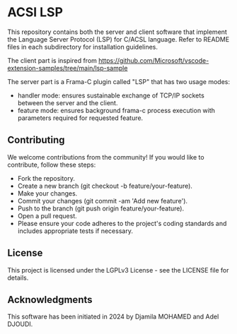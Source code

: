 # ACSl LSP

This repository contains both the server and client software that implement the Language Server Protocol (LSP) for C/ACSL language. 
Refer to README files in each subdirectory for installation guidelines.

The client part is inspired from https://github.com/Microsoft/vscode-extension-samples/tree/main/lsp-sample

The server part is a Frama-C plugin called "LSP" that has two usage modes:
- handler mode: ensures sustainable exchange of TCP/IP sockets between the server and the client.
- feature mode: ensures background frama-c process execution with parameters required for requested feature.


## Contributing
We welcome contributions from the community! If you would like to contribute, follow these steps:

- Fork the repository.
- Create a new branch (git checkout -b feature/your-feature).
- Make your changes.
- Commit your changes (git commit -am 'Add new feature').
- Push to the branch (git push origin feature/your-feature).
- Open a pull request.
- Please ensure your code adheres to the project's coding standards and includes appropriate tests if necessary.

## License
This project is licensed under the LGPLv3 License - see the LICENSE file for details.

## Acknowledgments
This software has been initiated in 2024 by Djamila MOHAMED and Adel DJOUDI.